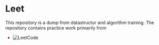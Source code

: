 # Leet

This repository is a dump from datastructur and algorithm training.  The repository contains practice work primarily from 
- ![LeetCode](https://leetcode.com/)

